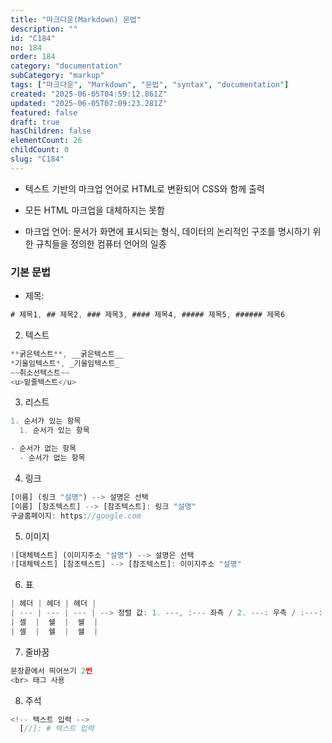 ```yaml
---
title: "마크다운(Markdown) 문법"
description: ""
id: "C184"
no: 184
order: 184
category: "documentation"
subCategory: "markup"
tags: ["마크다운", "Markdown", "문법", "syntax", "documentation"]
created: "2025-06-05T04:59:12.861Z"
updated: "2025-06-05T07:09:23.281Z"
featured: false
draft: true
hasChildren: false
elementCount: 26
childCount: 0
slug: "C184"
---
```


- 텍스트 기반의 마크업 언어로 HTML로 변환되어 CSS와 함께 출력
- 모든 HTML 마크업을 대체하지는 못함


- 마크업 언어: 문서가 화면에 표시되는 형식, 데이터의 논리적인 구조를 명시하기 위한 규칙들을 정의한 컴퓨터 언어의 일종


### 기본 문법

- 제목: 
```javascript
# 제목1, ## 제목2, ### 제목3, #### 제목4, ##### 제목5, ###### 제목6
```
2. 텍스트

```javascript
**굵은텍스트**, __굵은텍스트__
*기울임텍스트*, _기울임텍스트_
~~취소선텍스트~~
<u>밑줄텍스트</u>
```
3. 리스트

```javascript
1. 순서가 있는 항목
  1. 순서가 있는 항목

- 순서가 없는 항목
  - 순서가 없는 항목
```
4. 링크

```javascript
[이름] (링크 "설명") --> 설명은 선택
[이름] [참조텍스트] --> [참조텍스트]: 링크 "설명"
구글홈페이지: https://google.com
```
5. 이미지

```javascript
![대체텍스트] (이미지주소 "설명") --> 설명은 선택
![대체텍스트] [참조텍스트] --> [참조텍스트]: 이미지주소 "설명"
```
6. 표

```javascript
| 헤더 | 헤더 | 헤더 |
| --- | --- | --- | --> 정렬 값: 1. ---, :--- 좌측 / 2. ---: 우측 / :---: 가운데
| 셀  |  쉘  |  쉘  |
| 셀  |  쉘  |  쉘  |
```
7. 줄바꿈

```javascript
문장끝에서 띄어쓰기 2번
<br> 태그 사용
```
8. 주석

```javascript
<!-- 텍스트 입력 -->
  [//]: # 텍스트 입력
```
